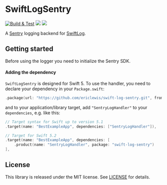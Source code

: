 # SwiftLogSentry

[![Build & Test](https://github.com/ericlewis/swift-log-sentry/actions/workflows/ci.yml/badge.svg)](https://github.com/ericlewis/swift-log-sentry/actions/workflows/ci.yml)
[![](https://img.shields.io/endpoint?url=https%3A%2F%2Fswiftpackageindex.com%2Fapi%2Fpackages%2Fericlewis%2Fswift-log-sentry%2Fbadge%3Ftype%3Dswift-versions)](https://swiftpackageindex.com/ericlewis/swift-log-sentry)
[![](https://img.shields.io/endpoint?url=https%3A%2F%2Fswiftpackageindex.com%2Fapi%2Fpackages%2Fericlewis%2Fswift-log-sentry%2Fbadge%3Ftype%3Dplatforms)](https://swiftpackageindex.com/ericlewis/swift-log-sentry)

A [Sentry](https://sentry.com) logging backend for [SwiftLog](https://github.com/apple/swift-log).

## Getting started

Before using the logger you need to initialize the Sentry SDK.

#### Adding the dependency

`SwiftLogSentry` is designed for Swift 5. To use the handler, you need to declare your dependency in your `Package.swift`:

```swift
.package(url: "https://github.com/ericlewis/swift-log-sentry.git", from: "0.1.0"),
```

and to your application/library target, add `"SentryLogHandler"` to your `dependencies`, e.g. like this:

```swift
// Target syntax for Swift up to version 5.1
.target(name: "BestExampleApp", dependencies: ["SentryLogHandler"]),

// Target for Swift 5.2
.target(name: "BestExampleApp", dependencies: [
    .product(name: "SentryLogHandler", package: "swift-log-sentry")
],
```

## License

This library is released under the MIT license. See [LICENSE](LICENSE.md) for details.
